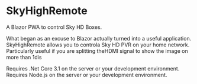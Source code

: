 # SkyHighRemote
A Blazor PWA to control Sky HD Boxes.

What began as an excuse to Blazor actually turned into a useful application. SkyHighRemote  allows you to controla Sky HD PVR on your home network.  Particularly useful if you are splitting theHDMI signal to show the image on more than 1dis

Requires .Net Core 3.1 on the server or your development environment.
Requires Node.js on the server or your development environment.
